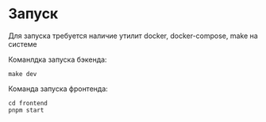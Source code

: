 # Запуск
Для запуска требуется наличие утилит docker, docker-compose, make на системе

Команлдка запуска бэкенда:
```
make dev
```

Команда запуска фронтенда:
```
cd frontend
pnpm start
```

